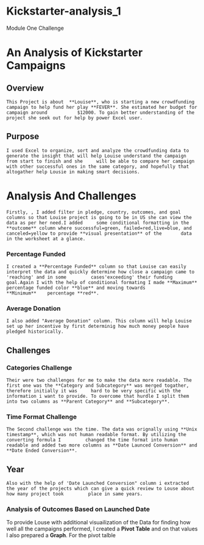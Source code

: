 # Kickstarter-analysis_1
Module One Challenge

# An Analysis of Kickstarter Campaigns 

## Overview
    This Project is about  **Louise**, who is starting a new crowdfunding campaign to help fund her play **FEVER**. She estimated her budget for campaign around           $12000. To gain better understanding of the project she seek out for help by power Excel user.
   
## Purpose
    I used Excel to organize, sort and analyze the crowdfunding data to generate the insight that will help Louise understand the campaign from start to finish and she     will be able to compare her campaign with other successful ones in the same category, and hopefully that altogather help Lousie in making smart decisions. 
   
 # Analysis And Challenges 
    Firstly, , I added filter in pledge, country, outcomes, and goal columns so that Louise project is going to be in US she can view the data as per her need.I added     some conditional formatting in the **outcome** column where successful=green, failed=red,live=blue, and canceled=yellow to provide **visual presentation** of the       data in the worksheet at a glance. 
   
### Percentage Funded
    I created a **Percentage Funded** column so that Louise can easily interpret the data and quickly determine how close a campaign came to 'reaching' and in some         cases'exceeding' their funding goal.Again I with the help of conditional formating I made **Maximum** percentage funded color **blue** and moving towards               **Minimum**    percentage **red**.
  
 ### Average Donation
    I also added "Average Donation" column. This column will help Louise set up her incentive by first determinig how much money people have pledged historically. 
   
## Challenges

### Categories Challenge 
    Their were two challenges for me to make the data more readable. The first one was the **Category and Subcategory** was merged togather, therefore initially it was     hard to be very specific with the information i want to provide. To overcome that hurdle I split them into two columns as **Parent Category** and **Subcategory**.
   
### Time Format Challenge
    The Second challenge was the time. The data was orignally using **Unix timestamp**, which was not human readable format. By utilizing the converting formula I         changed the time format into human readable and added two more columns as **Date Launced Conversion** and **Date Ended Conversion**. 
   
## Year
    Also with the help of 'Date Launched Conversion" column i extracted the year of the projects which can give a quick review to Louse about how many project took         place in same years. 
   
### Analysis of Outcomes Based on Launched Date
   To provide Louse with additional visuailization of the Data for finding how well all the campaigns performed, I created a **Pivot Table** and on that values I also prepared a **Graph**. 
   For the pivot talble 
   

   
   
   
 
   
   
